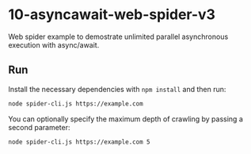 # 10-asyncawait-web-spider-v3

Web spider example to demostrate unlimited parallel asynchronous execution with async/await.

## Run

Install the necessary dependencies with `npm install` and then run:

```bash
node spider-cli.js https://example.com
```

You can optionally specify the maximum depth of crawling by passing a second parameter:

```bash
node spider-cli.js https://example.com 5
```
